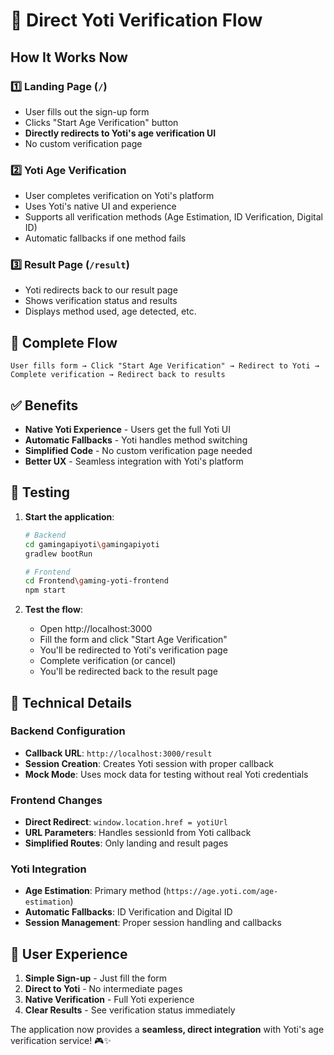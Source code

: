 # 🎯 Direct Yoti Verification Flow

## How It Works Now

### 1️⃣ **Landing Page** (`/`)
- User fills out the sign-up form
- Clicks "Start Age Verification" button
- **Directly redirects to Yoti's age verification UI**
- No custom verification page

### 2️⃣ **Yoti Age Verification**
- User completes verification on Yoti's platform
- Uses Yoti's native UI and experience
- Supports all verification methods (Age Estimation, ID Verification, Digital ID)
- Automatic fallbacks if one method fails

### 3️⃣ **Result Page** (`/result`)
- Yoti redirects back to our result page
- Shows verification status and results
- Displays method used, age detected, etc.

## 🔄 **Complete Flow**

```
User fills form → Click "Start Age Verification" → Redirect to Yoti → Complete verification → Redirect back to results
```

## ✅ **Benefits**

- **Native Yoti Experience** - Users get the full Yoti UI
- **Automatic Fallbacks** - Yoti handles method switching
- **Simplified Code** - No custom verification page needed
- **Better UX** - Seamless integration with Yoti's platform

## 🚀 **Testing**

1. **Start the application**:
   ```bash
   # Backend
   cd gamingapiyoti\gamingapiyoti
   gradlew bootRun
   
   # Frontend  
   cd Frontend\gaming-yoti-frontend
   npm start
   ```

2. **Test the flow**:
   - Open http://localhost:3000
   - Fill the form and click "Start Age Verification"
   - You'll be redirected to Yoti's verification page
   - Complete verification (or cancel)
   - You'll be redirected back to the result page

## 🔧 **Technical Details**

### Backend Configuration
- **Callback URL**: `http://localhost:3000/result`
- **Session Creation**: Creates Yoti session with proper callback
- **Mock Mode**: Uses mock data for testing without real Yoti credentials

### Frontend Changes
- **Direct Redirect**: `window.location.href = yotiUrl`
- **URL Parameters**: Handles sessionId from Yoti callback
- **Simplified Routes**: Only landing and result pages

### Yoti Integration
- **Age Estimation**: Primary method (`https://age.yoti.com/age-estimation`)
- **Automatic Fallbacks**: ID Verification and Digital ID
- **Session Management**: Proper session handling and callbacks

## 🎯 **User Experience**

1. **Simple Sign-up** - Just fill the form
2. **Direct to Yoti** - No intermediate pages
3. **Native Verification** - Full Yoti experience
4. **Clear Results** - See verification status immediately

The application now provides a **seamless, direct integration** with Yoti's age verification service! 🎮✨

